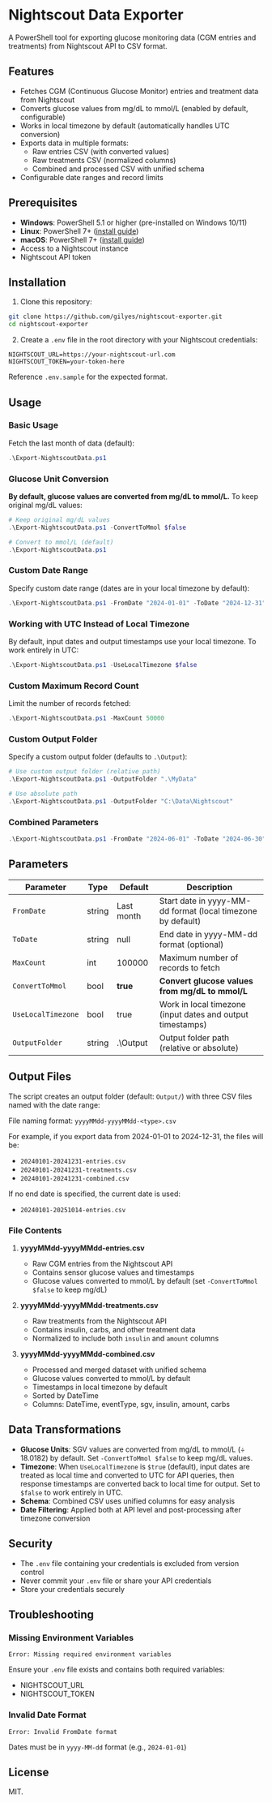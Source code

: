 # Nightscout Data Exporter

A PowerShell tool for exporting glucose monitoring data (CGM entries and treatments) from Nightscout API to CSV format.

## Features

- Fetches CGM (Continuous Glucose Monitor) entries and treatment data from Nightscout
- Converts glucose values from mg/dL to mmol/L (enabled by default, configurable)
- Works in local timezone by default (automatically handles UTC conversion)
- Exports data in multiple formats:
  - Raw entries CSV (with converted values)
  - Raw treatments CSV (normalized columns)
  - Combined and processed CSV with unified schema
- Configurable date ranges and record limits

## Prerequisites

- **Windows**: PowerShell 5.1 or higher (pre-installed on Windows 10/11)
- **Linux**: PowerShell 7+ ([install guide](https://learn.microsoft.com/en-us/powershell/scripting/install/installing-powershell-on-linux))
- **macOS**: PowerShell 7+ ([install guide](https://learn.microsoft.com/en-us/powershell/scripting/install/installing-powershell-on-macos))
- Access to a Nightscout instance
- Nightscout API token


## Installation

1. Clone this repository:
```bash
git clone https://github.com/gilyes/nightscout-exporter.git
cd nightscout-exporter
```

2. Create a `.env` file in the root directory with your Nightscout credentials:
```
NIGHTSCOUT_URL=https://your-nightscout-url.com
NIGHTSCOUT_TOKEN=your-token-here
```

Reference `.env.sample` for the expected format.

## Usage

### Basic Usage

Fetch the last month of data (default):

```powershell
.\Export-NightscoutData.ps1
```

### Glucose Unit Conversion

**By default, glucose values are converted from mg/dL to mmol/L.** To keep original mg/dL values:

```powershell
# Keep original mg/dL values
.\Export-NightscoutData.ps1 -ConvertToMmol $false

# Convert to mmol/L (default)
.\Export-NightscoutData.ps1
```

### Custom Date Range

Specify custom date range (dates are in your local timezone by default):

```powershell
.\Export-NightscoutData.ps1 -FromDate "2024-01-01" -ToDate "2024-12-31"
```

### Working with UTC Instead of Local Timezone

By default, input dates and output timestamps use your local timezone. To work entirely in UTC:

```powershell
.\Export-NightscoutData.ps1 -UseLocalTimezone $false
```

### Custom Maximum Record Count

Limit the number of records fetched:

```powershell
.\Export-NightscoutData.ps1 -MaxCount 50000
```

### Custom Output Folder

Specify a custom output folder (defaults to `.\Output`):

```powershell
# Use custom output folder (relative path)
.\Export-NightscoutData.ps1 -OutputFolder ".\MyData"

# Use absolute path
.\Export-NightscoutData.ps1 -OutputFolder "C:\Data\Nightscout"
```

### Combined Parameters

```powershell
.\Export-NightscoutData.ps1 -FromDate "2024-06-01" -ToDate "2024-06-30" -MaxCount 20000 -ConvertToMmol $false -OutputFolder ".\June2024"
```

## Parameters

| Parameter | Type | Default | Description |
|-----------|------|---------|-------------|
| `FromDate` | string | Last month | Start date in yyyy-MM-dd format (local timezone by default) |
| `ToDate` | string | null | End date in yyyy-MM-dd format (optional) |
| `MaxCount` | int | 100000 | Maximum number of records to fetch |
| `ConvertToMmol` | bool | **true** | **Convert glucose values from mg/dL to mmol/L** |
| `UseLocalTimezone` | bool | true | Work in local timezone (input dates and output timestamps) |
| `OutputFolder` | string | .\Output | Output folder path (relative or absolute) |

## Output Files

The script creates an output folder (default: `Output/`) with three CSV files named with the date range:

File naming format: `yyyyMMdd-yyyyMMdd-<type>.csv`

For example, if you export data from 2024-01-01 to 2024-12-31, the files will be:
- `20240101-20241231-entries.csv`
- `20240101-20241231-treatments.csv`
- `20240101-20241231-combined.csv`

If no end date is specified, the current date is used:
- `20240101-20251014-entries.csv`

### File Contents

1. **yyyyMMdd-yyyyMMdd-entries.csv**
   - Raw CGM entries from the Nightscout API
   - Contains sensor glucose values and timestamps
   - Glucose values converted to mmol/L by default (set `-ConvertToMmol $false` to keep mg/dL)

2. **yyyyMMdd-yyyyMMdd-treatments.csv**
   - Raw treatments from the Nightscout API
   - Contains insulin, carbs, and other treatment data
   - Normalized to include both `insulin` and `amount` columns

3. **yyyyMMdd-yyyyMMdd-combined.csv**
   - Processed and merged dataset with unified schema
   - Glucose values converted to mmol/L by default
   - Timestamps in local timezone by default
   - Sorted by DateTime
   - Columns: DateTime, eventType, sgv, insulin, amount, carbs

## Data Transformations

- **Glucose Units**: SGV values are converted from mg/dL to mmol/L (÷ 18.0182) by default. Set `-ConvertToMmol $false` to keep mg/dL values.
- **Timezone**: When `UseLocalTimezone` is `$true` (default), input dates are treated as local time and converted to UTC for API queries, then response timestamps are converted back to local time for output. Set to `$false` to work entirely in UTC.
- **Schema**: Combined CSV uses unified columns for easy analysis
- **Date Filtering**: Applied both at API level and post-processing after timezone conversion

## Security

- The `.env` file containing your credentials is excluded from version control
- Never commit your `.env` file or share your API credentials
- Store your credentials securely

## Troubleshooting

### Missing Environment Variables
```
Error: Missing required environment variables
```
Ensure your `.env` file exists and contains both required variables:
- NIGHTSCOUT_URL
- NIGHTSCOUT_TOKEN

### Invalid Date Format
```
Error: Invalid FromDate format
```
Dates must be in `yyyy-MM-dd` format (e.g., `2024-01-01`)

## License

MIT.
